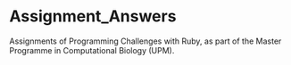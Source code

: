 # Assignment_Answers
Assignments of Programming Challenges with Ruby, as part of the Master Programme in Computational Biology (UPM).

